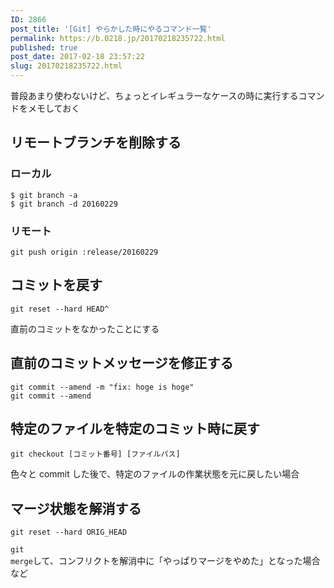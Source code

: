 ```yaml
---
ID: 2866
post_title: '[Git] やらかした時にやるコマンド一覧'
permalink: https://b.0218.jp/20170218235722.html
published: true
post_date: 2017-02-18 23:57:22
slug: 20170218235722.html
---
```

普段あまり使わないけど、ちょっとイレギュラーなケースの時に実行するコマンドをメモしておく
<!--more-->

<h2>リモートブランチを削除する</h2>

<h3>ローカル</h3>

<pre><code class="language-bash">$ git branch -a
$ git branch -d 20160229
</code></pre>

<h3>リモート</h3>

<pre><code class="language-bash">git push origin :release/20160229
</code></pre>

<h2>コミットを戻す</h2>

<pre><code class="language-bash">git reset --hard HEAD^
</code></pre>

直前のコミットをなかったことにする

<h2>直前のコミットメッセージを修正する</h2>

<pre><code class="language-bash">git commit --amend -m "fix: hoge is hoge"
git commit --amend
</code></pre>

<h2>特定のファイルを特定のコミット時に戻す</h2>

<pre><code class="language-bash">git checkout [コミット番号] [ファイルパス]
</code></pre>

色々と commit した後で、特定のファイルの作業状態を元に戻したい場合

<h2>マージ状態を解消する</h2>

<pre><code class="language-bash">git reset --hard ORIG_HEAD
</code></pre>

<code>git merge</code>して、コンフリクトを解消中に「やっぱりマージをやめた」となった場合など
